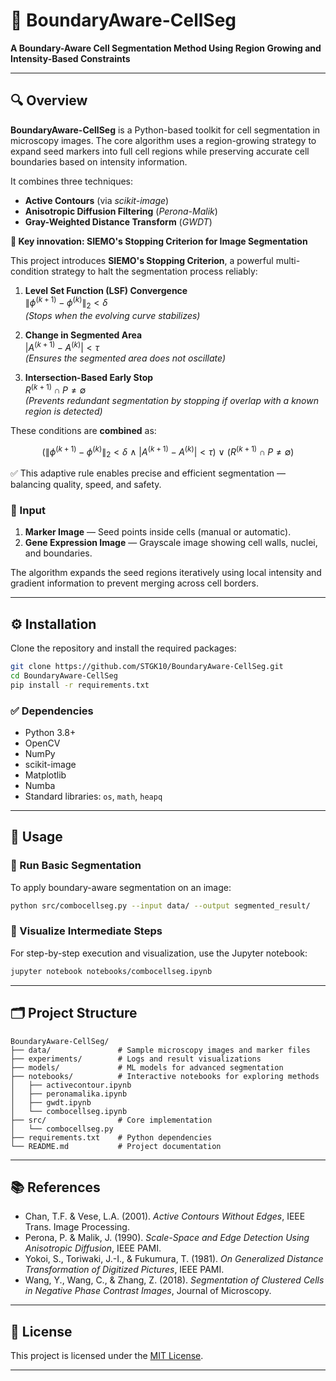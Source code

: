 # 🧬 **BoundaryAware-CellSeg**

**A Boundary-Aware Cell Segmentation Method Using Region Growing and Intensity-Based Constraints**

---

## 🔍 Overview

**BoundaryAware-CellSeg** is a Python-based toolkit for cell segmentation in microscopy images. The core algorithm uses a region-growing strategy to expand seed markers into full cell regions while preserving accurate cell boundaries based on intensity information.

It combines three techniques:

* **Active Contours** (via *scikit-image*)
* **Anisotropic Diffusion Filtering** (*Perona-Malik*)
* **Gray-Weighted Distance Transform** (*GWDT*)

**🧠 Key innovation: SIEMO's Stopping Criterion for Image Segmentation**

This project introduces **SIEMO's Stopping Criterion**, a powerful multi-condition strategy to halt the segmentation process reliably:

1. **Level Set Function (LSF) Convergence**  
   $\| \phi^{(k+1)} - \phi^{(k)} \|_2 < \delta$  
   *(Stops when the evolving curve stabilizes)*

2. **Change in Segmented Area**  
   $\left| A^{(k+1)} - A^{(k)} \right| < \tau$  
   *(Ensures the segmented area does not oscillate)*

3. **Intersection-Based Early Stop**  
   $R^{(k+1)} \cap P \neq \emptyset$  
   *(Prevents redundant segmentation by stopping if overlap with a known region is detected)*

These conditions are **combined** as:

$$
\left( \| \phi^{(k+1)} - \phi^{(k)} \|_2 < \delta \ \wedge\ \left| A^{(k+1)} - A^{(k)} \right| < \tau \right) \ \vee \ \left( R^{(k+1)} \cap P \neq \emptyset \right)
$$

✅ This adaptive rule enables precise and efficient segmentation — balancing quality, speed, and safety.



### 📘 Input

1. **Marker Image** — Seed points inside cells (manual or automatic).
2. **Gene Expression Image** — Grayscale image showing cell walls, nuclei, and boundaries.

The algorithm expands the seed regions iteratively using local intensity and gradient information to prevent merging across cell borders.

---

## ⚙️ Installation

Clone the repository and install the required packages:

```bash
git clone https://github.com/STGK10/BoundaryAware-CellSeg.git
cd BoundaryAware-CellSeg
pip install -r requirements.txt
```

### ✅ Dependencies

* Python 3.8+
* OpenCV
* NumPy
* scikit-image
* Matplotlib
* Numba
* Standard libraries: `os`, `math`, `heapq`

---

## 🚀 Usage

### 🔹 Run Basic Segmentation

To apply boundary-aware segmentation on an image:

```bash
python src/combocellseg.py --input data/ --output segmented_result/
```

### 🔹 Visualize Intermediate Steps

For step-by-step execution and visualization, use the Jupyter notebook:

```bash
jupyter notebook notebooks/combocellseg.ipynb
```

---

## 🗂️ Project Structure

```
BoundaryAware-CellSeg/
├── data/               # Sample microscopy images and marker files
├── experiments/        # Logs and result visualizations
├── models/             # ML models for advanced segmentation
├── notebooks/          # Interactive notebooks for exploring methods
│   ├── activecontour.ipynb
│   ├── peronamalika.ipynb
│   ├── gwdt.ipynb
│   └── combocellseg.ipynb
├── src/                # Core implementation
│   └── combocellseg.py
├── requirements.txt    # Python dependencies
└── README.md           # Project documentation
```

---

## 📚 References

* Chan, T.F. & Vese, L.A. (2001). *Active Contours Without Edges*, IEEE Trans. Image Processing.
* Perona, P. & Malik, J. (1990). *Scale-Space and Edge Detection Using Anisotropic Diffusion*, IEEE PAMI.
* Yokoi, S., Toriwaki, J.-I., & Fukumura, T. (1981). *On Generalized Distance Transformation of Digitized Pictures*, IEEE PAMI.
* Wang, Y., Wang, C., & Zhang, Z. (2018). *Segmentation of Clustered Cells in Negative Phase Contrast Images*, Journal of Microscopy.

---

## 📝 License

This project is licensed under the [MIT License](LICENSE).

---
